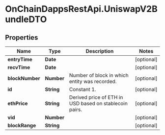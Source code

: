 # OnChainDappsRestApi.UniswapV2BundleDTO

## Properties

Name | Type | Description | Notes
------------ | ------------- | ------------- | -------------
**entryTime** | **Date** |  | [optional] 
**recvTime** | **Date** |  | [optional] 
**blockNumber** | **Number** | Number of block in which entity was recorded. | [optional] 
**id** | **String** | Constant 1. | [optional] 
**ethPrice** | **String** | Derived price of ETH in USD based on stablecoin pairs. | [optional] 
**vid** | **Number** |  | [optional] 
**blockRange** | **String** |  | [optional] 


